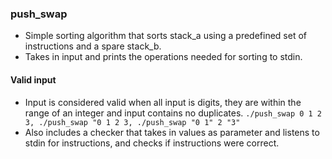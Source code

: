 ### push_swap
- Simple sorting algorithm that sorts stack_a using a predefined set of instructions and a spare stack_b.
- Takes in input and prints the operations needed for sorting to stdin.

#### Valid input
- Input is considered valid when all input is digits, they are within the range of an integer and input contains no duplicates.
`./push_swap 0 1 2 3, ./push_swap "0 1 2 3, ./push_swap "0 1" 2 "3"`
- Also includes a checker that takes in values as parameter and listens to stdin for instructions, and checks if instructions were correct.
